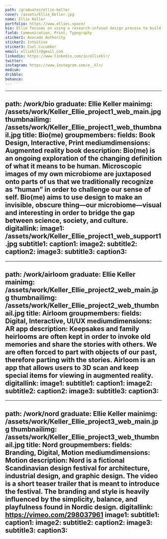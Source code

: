 ```yaml
---
path: /graduates/ellie-keller
cover: /assets/Ellie_Keller.jpg
name: Ellie Keller
portfolio: https://www.ellies.space/
bio: Ellie focuses on using a research-infused design process to build empathy and create work that is relevant and nuanced. Her curiosity for understanding the interplay of thoughts and emotions first led her to study psychology. Now, she uses her background in psychology to achieve a more holistic understanding of problems and needs. She loves to dive deep into problems in order to understand the relationships between people and the designed world. Currently, Ellie has been using a variety of mediums to explore how design can interplay with feelings and emotions in order to spark discourse.
field: Communication, Print, Typography
sticker1: Avocado Authority
sticker2: Intuitive
sticker3: Cool Cucumber
email: elliekllr@gmail.com
linkedin: https://www.linkedin.com/in/ellieklr/
twitter: 
instagram: https://www.instagram.com/e__klr/
medium: 
dribble: 
behance: 
---
```


---
path: /work/bio
graduate: Ellie Keller
mainimg: /assets/work/Keller_Ellie_project1_web_main.jpg
thumbnailimg: /assets/work/Keller_Ellie_project1_web_thumbnail.jpg
title: Bio(me)
groupmembers: 
fields: Book Design, Interactive, Print
mediumdimensions: Augmented reality book
description: Bio(me) is an ongoing exploration of the changing definition of what it means to be human. Microscopic images of my own microbiome are juxtaposed onto parts of us that we traditionally recognize as “human” in order to challenge our sense of self. Bio(me) aims to use design to make an invisible, obscure thing—our microbiome—visual and interesting in order to bridge the gap between science, society, and culture. 
digitallink: 
image1: /assets/work/Keller_Ellie_project1_web_support1.jpg
subtitle1: 
caption1: 
image2:
subtitle2: 
caption2: 
image3:
subtitle3: 
caption3: 
---

---
path: /work/airloom
graduate: Ellie Keller
mainimg: /assets/work/Keller_Ellie_project2_web_main.jpg
thumbnailimg: /assets/work/Keller_Ellie_project2_web_thumbnail.jpg
title: Airloom
groupmembers: 
fields: Digital, Interactive, UI/UX
mediumdimensions:  AR app
description: Keepsakes and family heirlooms are often kept in order to invoke old memories and share the stories with others. We are often forced to part with objects of our past, therefore parting with the stories. Airloom is an app that allows users to 3D scan and keep special items for viewing in augmented reality. 
digitallink: 
image1:
subtitle1: 
caption1: 
image2:
subtitle2: 
caption2: 
image3:
subtitle3: 
caption3: 
---

---
path: /work/nord
graduate: Ellie Keller
mainimg: /assets/work/Keller_Ellie_project3_web_main.jpg
thumbnailimg: /assets/work/Keller_Ellie_project3_web_thumbnail.jpg
title: Nord
groupmembers: 
fields: Branding, Digital, Motion
mediumdimensions: Motion
description: Nord is a fictional Scandinavian design festival for architecture, industrial design, and graphic design. The video is a short teaser trailer that is meant to introduce the festival. The branding and style is heavily influenced by the simplicity, balance, and playfulness found in Nordic design.
digitallink: https://vimeo.com/298037961
image1:
subtitle1: 
caption1: 
image2:
subtitle2: 
caption2: 
image3:
subtitle3: 
caption3: 
---
